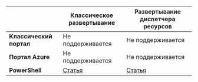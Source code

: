 |  | **Классическое развертывание** | **Развертывание диспетчера ресурсов** |
| --- | --- | --- |
| **Классический портал** |Не поддерживается |Не поддерживается |
| **Портал Azure** |Не поддерживается |Не поддерживается |
| **PowerShell** |[Статья](../articles/expressroute/expressroute-howto-coexist-classic.md) |[Статья](../articles/expressroute/expressroute-howto-coexist-resource-manager.md) |



<!--HONumber=Jan17_HO1-->


